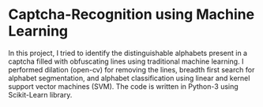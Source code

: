 # Captcha-Recognition using Machine Learning
In this project, I tried to identify the distinguishable alphabets present in a captcha filled with obfuscating lines using traditional machine learning. I performed dilation (open-cv) for removing the lines, breadth first search for alphabet segmentation, and alphabet classification using linear and kernel support vector machines (SVM). The code is written in Python-3 using Scikit-Learn library.
